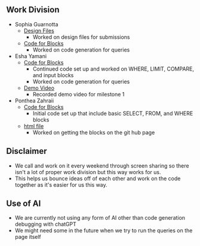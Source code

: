 ## Work Division
- Sophia Guarnotta
    - [Design Files](design2.md)
        - Worked on design files for submissions
    - [Code for Blocks](milestone1/custom_blocks.js)
        - Worked on code generation for queries
- Esha Yamani
    - [Code for Blocks](milestone1/custom_blocks.js)
        - Continued code set up and worked on WHERE, LIMIT, COMPARE, and input blocks
        - Worked on code generation for queries
    - [Demo Video](milestone1/Demo1.mp4)
        - Recorded demo video for milestone 1
- Ponthea Zahraii
    - [Code for Blocks](milestone1/custom_blocks.js)
        - Initial code set up that include basic SELECT, FROM, and WHERE blocks
    - [html file](milestone1/index.html)
        - Worked on getting the blocks on the git hub page

## Disclaimer
- We call and work on it every weekend through screen sharing so there isn't a lot of proper work division but this way works for us.
- This helps us bounce ideas off of each other and work on the code together as it's easier for us this way.

## Use of AI
- We are currently not using any form of AI other than code generation debugging with chatGPT
- We might need some in the future when we try to run the queries on the page itself
